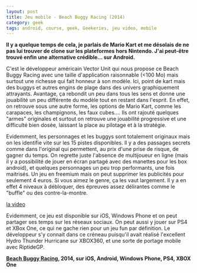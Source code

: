 ```yaml
---
layout: post
title: Jeu mobile - Beach Buggy Racing (2014)
category: geek
tags: android, course, geek, Geekeries, jeu video, mobile
---
```

**Il y a quelque temps de cela, je parlais de Mario Kart et me désolais de ne pas lui trouver de clone sur les plateformes hors Nintendo. J'ai peut-être trouvé enfin une alternative crédible... sur Android.**

C'est le développeur américain Vector Unit qui nous propose ce Beach Buggy Racing avec une taille d'application raisonnable (&lt;100 Mo) mais surtout une richesse qui fait honneur à son modèle. Ici, point de kart mais des buggys et autres engins de plage dans des univers graphiquement attrayants. Avantage, ça rebondit un peu dans tous les sens et donne une jouabilité un peu différente du modèle tout en restant dans l'esprit. En effet, on retrouve sous une autre forme, les options de Mario Kart, comme les carapaces, les champignons, les faux cubes.... Ils ont rajouté quelques "armes" originales et surtout on retrouve une jouabilité progressive et une difficulté bien dosée, laissant la place au pilotage et à la stratégie.

Evidemment, les personnages et les buggys sont totalement originaux mais on les identifie vite sur les 15 pistes disponibles. Il y a des passages secrets comme dans l'original qui permettent, au prix d'une prise de risque, de gagner du temps. On regrette juste l'absence de multijoueur en ligne (mais il y a possibilité de jouer en écran partagé avec des manettes pour les box android), et quelques personnages un peu trop performants, une fois maitrisés. Un jeu en freemium mais on peut supprimer les publicités pour seulement 4 euros. Si vous aimez le genre, ça les vaut largement. Il y a en effet 4 niveaux à débloquer, des épreuves assez délirantes comme le "buffle" ou des contre-la-montre.

[la video](https://www.youtube.com/watch?v=pkxE_3WqUR8)

Evidemment, ce jeu est disponible sur iOS, Windows Phone et on peut partager ses temps sur les réseaux sociaux. On peut aussi y jouer sur PS4 et XBox One, ce qui ne gache rien pour un jeu fun par définition. Le développeur s'y connait dans ce créneau puisqu'il avait réalisé l'excellent Hydro Thunder Hurricane sur XBOX360, et une sorte de portage mobile avec RiptideGP.

**<a href="https://en.wikipedia.org/wiki/Beach_Buggy_Racing">Beach Buggy Racing</a>, 2014, sur iOS, Android, Windows Phone, PS4, XBOX One**
